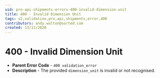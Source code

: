 ```yaml
---
uid: pro-api-shipments-errors-400-invalid-dimension-unit
title: 400 - Invalid Dimension Unit
tags: v2,validation,pro,api,shipments,error,400
contributors: andy.walton@sorted.com
created: 13/11/2020
---
```

# 400 - Invalid Dimension Unit

* **Parent Error Code** - `400 validation_error`
* **Description** - The provided `dimension_unit` is invalid or not recognised.